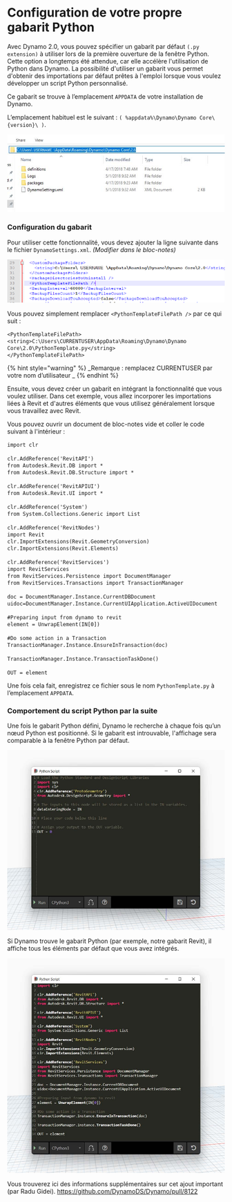 # Configuration de votre propre gabarit Python

Avec Dynamo 2.0, vous pouvez spécifier un gabarit par défaut `(.py extension)` à utiliser lors de la première ouverture de la fenêtre Python. Cette option a longtemps été attendue, car elle accélère l'utilisation de Python dans Dynamo. La possibilité d'utiliser un gabarit vous permet d'obtenir des importations par défaut prêtes à l'emploi lorsque vous voulez développer un script Python personnalisé.

Ce gabarit se trouve à l’emplacement `APPDATA` de votre installation de Dynamo.

L’emplacement habituel est le suivant : `( %appdata%\Dynamo\Dynamo Core\{version}\ )`.

![](<../images/8-3/3/python templates - appdata folder location.jpg>)

### Configuration du gabarit

Pour utiliser cette fonctionnalité, vous devez ajouter la ligne suivante dans le fichier `DynamoSettings.xml`. _(Modifier dans le bloc-notes)_

![](<../images/8-3/3/python templates -dynamo settings xml file.png>)

Vous pouvez simplement remplacer `<PythonTemplateFilePath />` par ce qui suit :

```
<PythonTemplateFilePath>
<string>C:\Users\CURRENTUSER\AppData\Roaming\Dynamo\Dynamo Core\2.0\PythonTemplate.py</string>
</PythonTemplateFilePath>
```

{% hint style="warning" %}
_Remarque : remplacez CURRENTUSER par votre nom d’utilisateur _
{% endhint %}

Ensuite, vous devez créer un gabarit en intégrant la fonctionnalité que vous voulez utiliser. Dans cet exemple, vous allez incorporer les importations liées à Revit et d'autres éléments que vous utilisez généralement lorsque vous travaillez avec Revit.

Vous pouvez ouvrir un document de bloc-notes vide et coller le code suivant à l'intérieur :

```
import clr

clr.AddReference('RevitAPI')
from Autodesk.Revit.DB import *
from Autodesk.Revit.DB.Structure import *

clr.AddReference('RevitAPIUI')
from Autodesk.Revit.UI import *

clr.AddReference('System')
from System.Collections.Generic import List

clr.AddReference('RevitNodes')
import Revit
clr.ImportExtensions(Revit.GeometryConversion)
clr.ImportExtensions(Revit.Elements)

clr.AddReference('RevitServices')
import RevitServices
from RevitServices.Persistence import DocumentManager
from RevitServices.Transactions import TransactionManager

doc = DocumentManager.Instance.CurrentDBDocument
uidoc=DocumentManager.Instance.CurrentUIApplication.ActiveUIDocument

#Preparing input from dynamo to revit
element = UnwrapElement(IN[0])

#Do some action in a Transaction
TransactionManager.Instance.EnsureInTransaction(doc)

TransactionManager.Instance.TransactionTaskDone()

OUT = element
```

Une fois cela fait, enregistrez ce fichier sous le nom `PythonTemplate.py` à l’emplacement `APPDATA`.

### Comportement du script Python par la suite

Une fois le gabarit Python défini, Dynamo le recherche à chaque fois qu’un nœud Python est positionné. Si le gabarit est introuvable, l'affichage sera comparable à la fenêtre Python par défaut.

![](<../images/8-3/3/python templates - before setup template.jpg>)

Si Dynamo trouve le gabarit Python (par exemple, notre gabarit Revit), il affiche tous les éléments par défaut que vous avez intégrés.

![](<../images/8-3/3/python templates - after setup template.jpg>)

Vous trouverez ici des informations supplémentaires sur cet ajout important (par Radu Gidei). https://github.com/DynamoDS/Dynamo/pull/8122
